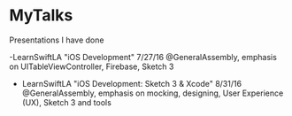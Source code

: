 # MyTalks
Presentations I have done

-LearnSwiftLA "iOS Development" 7/27/16
@GeneralAssembly, emphasis on UITableViewController, Firebase, Sketch 3

- LearnSwiftLA "iOS Development: Sketch 3 & Xcode" 8/31/16
@GeneralAssembly, emphasis on mocking, designing, User Experience (UX), Sketch 3 and tools
